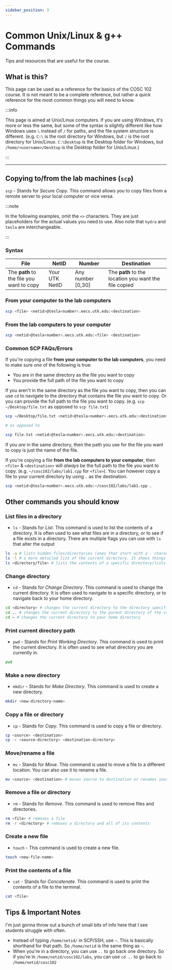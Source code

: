```yaml
---
sidebar_position: 3
---
```


# Common Unix/Linux & g++ Commands

Tips and resources that are useful for the course.

## What is this?

This page can be used as a reference for the basics of the COSC 102 course. It is not meant to be a complete reference, but rather a quick reference for the most common things you will need to know.

:::info

This page is aimed at Unix/Linux computers. If you are using Windows, it's more or less the same, but some of the syntax is slightly different like how Windows uses `\` instead of `/` for paths, and the file system structure is different. (e.g. `C:\` is the root directory for Windows, but `/` is the root directory for Unix/Linux. `C:\Desktop` is the Desktop folder for Windows, but `/home/<username>/Desktop` is the Desktop folder for Unix/Linux.)

:::

---

## Copying to/from the lab machines (`scp`)

`scp` - Stands for *Secure Copy*. This command allows you to copy files from a remote server to your local computer or vice versa.

:::note

In the following examples, omit the `<>` characters. They are just placeholders for the actual values you need to use. Also note that `hydra` and `tesla` are interchangeable.

:::

### Syntax

| File                                      | NetID          | Number            | Destination                                           |
| ----------------------------------------- | -------------- | ----------------- | ----------------------------------------------------- |
| The **path** to the file you want to copy | Your UTK NetID | Any number [0,30] | The **path** to the location you want the file copied |


### From your computer to the lab computers

```bash
scp <file> <netid>@tesla<number>.eecs.utk.edu:<destination>
```

### From the lab computers to your computer

```bash
scp <netid>@tesla<number>.eecs.utk.edu:<file> <destination>
```


### Common SCP FAQs/Errors

If you're copying a file **from your computer to the lab computers**, you need to make sure _one_ of the following is true:

- You are in the same directory as the file you want to copy
- You provide the full path of the file you want to copy

If you aren't in the same directory as the file you want to copy, then you can use `cd` to navigate to the directory that contains the file you want to copy. Or you can provide the full path to the file you want to copy. (e.g. `scp ~/Desktop/file.txt` as opposed to `scp file.txt`)

```bash
scp ~/Desktop/file.txt <netid>@tesla<number>.eecs.utk.edu:<destination>

# as opposed to

scp file.txt <netid>@tesla<number>.eecs.utk.edu:<destination>
```

If you _are_ in the same directory, then the path you use for the file you want to copy is just the name of the file.

If you're copying a file **from the lab computers to your computer**, then `<file>` & `<destination>` will *always* be the full path to the file you want to copy. (e.g. `~/cosc102/labs/lab1.cpp` for `<file>`). You can however copy a file to your current directory by using `.` as the destination.

```bash
scp <netid>@tesla<number>.eecs.utk.edu:~/cosc102/labs/lab1.cpp .
```

## Other commands you should know

### List files in a directory

- `ls` - Stands for *List*. This command is used to list the contents of a directory. It is often used to see what files are in a directory, or to see if a file exists in a directory. There are multiple flags you can use with `ls` that alter the output

```bash
ls -a # lists hidden files/directories (ones that start with a . character)
ls -l # a more detailed list of the current directory. It shows things like file mod times, permissions, and more
ls <directory/file> # lists the contents of a specific directory/lists whether a file exists in the current directory, respectively
```

### Change directory

- `cd` - Stands for *Change Directory*. This command is used to change the current directory. It is often used to navigate to a specific directory, or to navigate back to your home directory.

```bash
cd <directory> # changes the current directory to the directory specified
cd .. # changes the current directory to the parent directory of the current directory (moves back one)
cd ~ # changes the current directory to your home directory
```

### Print current directory path

- `pwd` - Stands for *Print Working Directory*. This command is used to print the current directory. It is often used to see what directory you are currently in.

```bash
pwd
```

### Make a new directory

- `mkdir` - Stands for *Make Directory*. This command is used to create a new directory.

```bash
mkdir <new-directory-name>
```

### Copy a file or directory

- `cp` - Stands for *Copy*. This command is used to copy a file or directory.

```bash
cp <source> <destination>
cp -r <source-directory> <destination-directory>
```

### Move/rename a file

- `mv` - Stands for *Move*. This command is used to move a file to a different location. You can also use it to rename a file.

```bash
mv <source> <destination> # moves source to destination or renames source to destination
```

### Remove a file or directory

- `rm` - Stands for *Remove*. This command is used to remove files and directories.

```bash
rm <file> # removes a file
rm -r <directory> # removes a directory and all of its contents
```

### Create a new file

- `touch` - This command is used to create a new file.

```bash
touch <new-file-name>
```

### Print the contents of a file

- `cat` - Stands for *Concatenate*. This command is used to print the contents of a file to the terminal.

```bash
cat <file>
```

## Tips & Important Notes

I'm just gonna throw out a bunch of small bits of info here that I see students struggle with often.

- Instead of typing `/home/netid/` in SCP/SSH, use `~`. This is basically shorthand for that path. So `/home/netid` is the same thing as `~`.
- When you're in a directory, you can use `..` to go back one directory. So if you're in `/home/netid/cosc102/labs`, you can use `cd ..` to go back to `/home/netid/cosc102`

